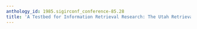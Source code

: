 ```yaml
---
anthology_id: 1985.sigirconf_conference-85.28
title: 'A Testbed for Information Retrieval Research: The Utah Retrieval System Architecture'
---
```

